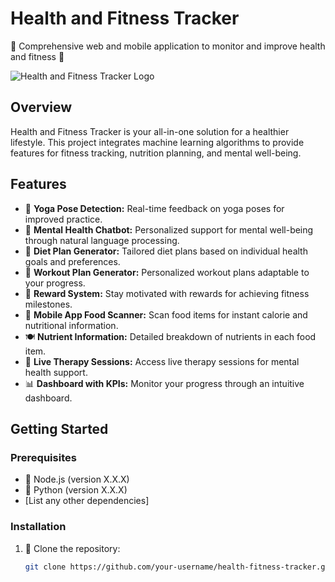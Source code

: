 # Health and Fitness Tracker

🌟 Comprehensive web and mobile application to monitor and improve health and fitness 🌟

![Health and Fitness Tracker Logo](Desktop/fitzen-logo.png)

## Overview

Health and Fitness Tracker is your all-in-one solution for a healthier lifestyle. This project integrates machine learning algorithms to provide features for fitness tracking, nutrition planning, and mental well-being.

## Features

- 🧘 **Yoga Pose Detection:** Real-time feedback on yoga poses for improved practice.
- 🧠 **Mental Health Chatbot:** Personalized support for mental well-being through natural language processing.
- 🍏 **Diet Plan Generator:** Tailored diet plans based on individual health goals and preferences.
- 💪 **Workout Plan Generator:** Personalized workout plans adaptable to your progress.
- 🎉 **Reward System:** Stay motivated with rewards for achieving fitness milestones.
- 📱 **Mobile App Food Scanner:** Scan food items for instant calorie and nutritional information.
- 🍽️ **Nutrient Information:** Detailed breakdown of nutrients in each food item.
- 🌈 **Live Therapy Sessions:** Access live therapy sessions for mental health support.
- 📊 **Dashboard with KPIs:** Monitor your progress through an intuitive dashboard.

## Getting Started

### Prerequisites

- 🚀 Node.js (version X.X.X)
- 🐍 Python (version X.X.X)
- [List any other dependencies]

### Installation

1. 🔄 Clone the repository:
   ```bash
   git clone https://github.com/your-username/health-fitness-tracker.git
